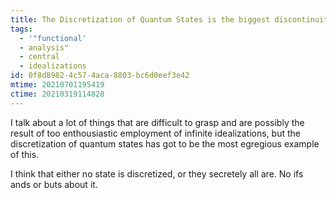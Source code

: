 ```yaml
---
title: The Discretization of Quantum States is the biggest discontinuity in physics
tags:
  - '"functional'
  - analysis"
  - central
  - idealizations
id: 0f8d8982-4c57-4aca-8803-bc6d0eef3e42
mtime: 20210701195419
ctime: 20210319114828
---
```


I talk about a lot of things that are difficult to grasp and are possibly the result of too enthousiastic employment of infinite idealizations, but the discretization of quantum states has got to be the most egregious example of this.

I think that either no state is discretized, or they secretely all are. No ifs ands or buts about it.
